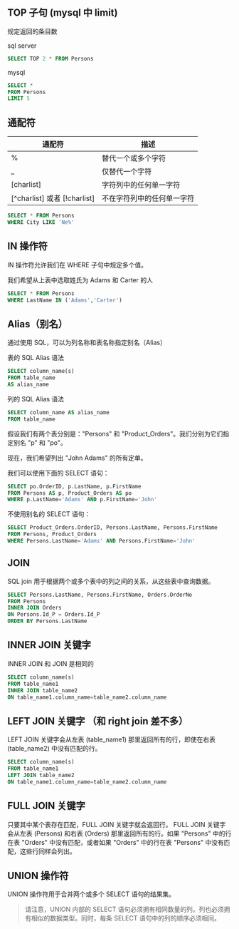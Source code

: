 ## TOP 子句 (mysql 中 limit)

规定返回的条目数

sql server

```sql
SELECT TOP 2 * FROM Persons
```

mysql

```sql
SELECT *
FROM Persons
LIMIT 5
```

## 通配符

| 通配符                       | 描述                       |
| ---------------------------- | -------------------------- |
| %                            | 替代一个或多个字符         |
| \_                           | 仅替代一个字符             |
| [charlist]                   | 字符列中的任何单一字符     |
| [^charlist] 或者 [!charlist] | 不在字符列中的任何单一字符 |

```sql
SELECT * FROM Persons
WHERE City LIKE 'Ne%'
```

## IN 操作符

IN 操作符允许我们在 WHERE 子句中规定多个值。

我们希望从上表中选取姓氏为 Adams 和 Carter 的人

```sql
SELECT * FROM Persons
WHERE LastName IN ('Adams','Carter')
```

## Alias（别名）

通过使用 SQL，可以为列名称和表名称指定别名（Alias）

表的 SQL Alias 语法

```sql
SELECT column_name(s)
FROM table_name
AS alias_name
```

列的 SQL Alias 语法

```sql
SELECT column_name AS alias_name
FROM table_name
```

假设我们有两个表分别是："Persons" 和 "Product_Orders"。我们分别为它们指定别名 "p" 和 "po"。

现在，我们希望列出 "John Adams" 的所有定单。

我们可以使用下面的 SELECT 语句：

```sql
SELECT po.OrderID, p.LastName, p.FirstName
FROM Persons AS p, Product_Orders AS po
WHERE p.LastName='Adams' AND p.FirstName='John'
```

不使用别名的 SELECT 语句：

```sql
SELECT Product_Orders.OrderID, Persons.LastName, Persons.FirstName
FROM Persons, Product_Orders
WHERE Persons.LastName='Adams' AND Persons.FirstName='John'
```

## JOIN

SQL join 用于根据两个或多个表中的列之间的关系，从这些表中查询数据。
```sql
SELECT Persons.LastName, Persons.FirstName, Orders.OrderNo
FROM Persons
INNER JOIN Orders
ON Persons.Id_P = Orders.Id_P
ORDER BY Persons.LastName
```

## INNER JOIN 关键字

INNER JOIN 和  JOIN 是相同的

```sql
SELECT column_name(s)
FROM table_name1
INNER JOIN table_name2 
ON table_name1.column_name=table_name2.column_name
```

## LEFT JOIN 关键字 （和 right join 差不多）
LEFT JOIN 关键字会从左表 (table_name1) 那里返回所有的行，即使在右表 (table_name2) 中没有匹配的行。

```sql
SELECT column_name(s)
FROM table_name1
LEFT JOIN table_name2 
ON table_name1.column_name=table_name2.column_name
``` 

## FULL JOIN 关键字

只要其中某个表存在匹配，FULL JOIN 关键字就会返回行。
FULL JOIN 关键字会从左表 (Persons) 和右表 (Orders) 那里返回所有的行。如果 "Persons" 中的行在表 "Orders" 中没有匹配，或者如果 "Orders" 中的行在表 "Persons" 中没有匹配，这些行同样会列出。

##  UNION 操作符

UNION 操作符用于合并两个或多个 SELECT 语句的结果集。

> 请注意，UNION 内部的 SELECT 语句必须拥有相同数量的列。列也必须拥有相似的数据类型。同时，每条 SELECT 语句中的列的顺序必须相同。